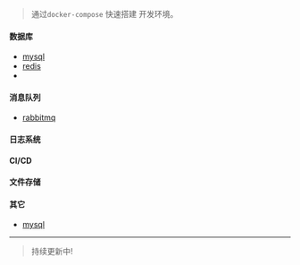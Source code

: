
> 通过`docker-compose` 快速搭建 开发环境。

#### 数据库

- [mysql](./Linux/mysql)
- [redis](./Linux/redis)
- 
#### 消息队列

 - [rabbitmq](./Linux/rabbitmq)

#### 日志系统

#### CI/CD

#### 文件存储

#### 其它

- [mysql](./Linux/nginx)


---


> 持续更新中!
